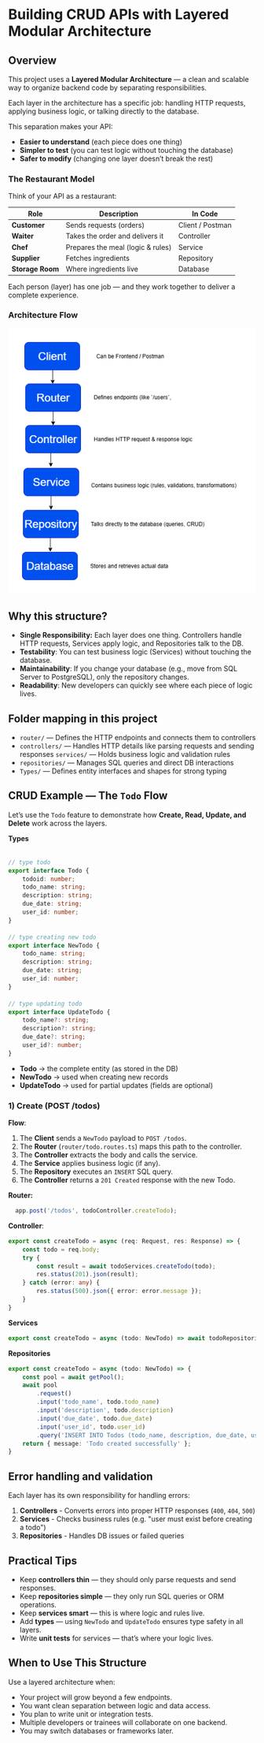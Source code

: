 # Building CRUD APIs with Layered Modular Architecture

## Overview

This project uses a **Layered Modular Architecture** — a clean and scalable way to organize backend code by separating responsibilities.

Each layer in the architecture has a specific job: handling HTTP requests, applying business logic, or talking directly to the database.

This separation makes your API:

* **Easier to understand** (each piece does one thing)
* **Simpler to test** (you can test logic without touching the database)
* **Safer to modify** (changing one layer doesn’t break the rest)

### The Restaurant Model

Think of your API as a restaurant:

| Role                   | Description                       | In Code          |
| ---------------------- | --------------------------------- | ---------------- |
| **Customer**     | Sends requests (orders)           | Client / Postman |
| **Waiter**       | Takes the order and delivers it   | Controller       |
| **Chef**         | Prepares the meal (logic & rules) | Service          |
| **Supplier**     | Fetches ingredients               | Repository       |
| **Storage Room** | Where ingredients live            | Database         |

Each person (layer) has one job — and they work together to deliver a complete experience.

### Architecture Flow

![modularcommunicationflow](image/Readme/modularcommunicationflow.png)

## Why this structure?

- **Single Responsibility:** Each layer does one thing. Controllers handle HTTP requests, Services apply logic, and Repositories talk to the DB.
- **Testability**: You can test business logic (Services) without touching the database.
- **Maintainability**: If you change your database (e.g., move from SQL Server to PostgreSQL), only the repository changes.
- **Readability**: New developers can quickly see where each piece of logic lives.

## Folder mapping in this project

- `router/` — Defines the HTTP endpoints and connects them to controllers
- `controllers/` — Handles HTTP details like parsing requests and sending responses `services/` — Holds business logic and validation rules
- `repositories/` — Manages SQL queries and direct DB interactions
- `Types/` — Defines entity interfaces and shapes for strong typing

## CRUD Example — The `Todo` Flow

Let’s use the `Todo` feature to demonstrate how **Create, Read, Update, and Delete** work across the layers.

**Types**

```ts

// type todo
export interface Todo {
    todoid: number;
    todo_name: string;
    description: string;
    due_date: string;
    user_id: number;
}

// type creating new todo
export interface NewTodo {
    todo_name: string;
    description: string;
    due_date: string;
    user_id: number;
}

// type updating todo
export interface UpdateTodo {
    todo_name?: string;
    description?: string;
    due_date?: string;
    user_id?: number;
}
```

* **Todo** → the complete entity (as stored in the DB)
* **NewTodo** → used when creating new records
* **UpdateTodo** → used for partial updates (fields are optional)

### 1) Create (POST /todos)

**Flow**:

1. The **Client** sends a `NewTodo` payload to `POST /todos`.
2. The **Router** (`router/todo.routes.ts`) maps this path to the controller.
3. The **Controller** extracts the body and calls the service.
4. The **Service** applies business logic (if any).
5. The **Repository** executes an `INSERT` SQL query.
6. The **Controller** returns a `201 Created` response with the new Todo.

**Router:**

```ts
  app.post('/todos', todoController.createTodo);
```

**Controller**:

```ts
export const createTodo = async (req: Request, res: Response) => {
    const todo = req.body;
    try {
        const result = await todoServices.createTodo(todo);
        res.status(201).json(result);
    } catch (error: any) {
        res.status(500).json({ error: error.message });
    }
}
```

**Services**

```ts
export const createTodo = async (todo: NewTodo) => await todoRepositories.createTodo(todo);
```

**Repositories**

```ts
export const createTodo = async (todo: NewTodo) => {
    const pool = await getPool();
    await pool
        .request()
        .input('todo_name', todo.todo_name)
        .input('description', todo.description)
        .input('due_date', todo.due_date)
        .input('user_id', todo.user_id)
        .query('INSERT INTO Todos (todo_name, description, due_date, user_id) VALUES (@todo_name, @description, @due_date, @user_id)');
    return { message: 'Todo created successfully' };
}
```

## Error handling and validation

Each layer has its own responsibility for handling errors:

1. **Controllers** - Converts errors into proper HTTP responses (`400`, `404`, `500`)
2. **Services** - Checks business rules (e.g. "user must exist before creating a todo")
3. **Repositories** - Handles DB issues or failed queries

## Practical Tips

* Keep **controllers thin** — they should only parse requests and send responses.
* Keep **repositories simple** — they only run SQL queries or ORM operations.
* Keep **services smart** — this is where logic and rules live.
* Add **types** — using `NewTodo` and `UpdateTodo` ensures type safety in all layers.
* Write **unit tests** for services — that’s where your logic lives.

## When to Use This Structure

Use a layered architecture when:

* Your project will grow beyond a few endpoints.
* You want clean separation between logic and data access.
* You plan to write unit or integration tests.
* Multiple developers or trainees will collaborate on one backend.
* You may switch databases or frameworks later.
